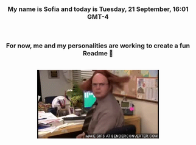 


<div align="center">
<h3 >My name is Sofia and today is Tuesday, 21 September, 16:01 GMT-4</h3><br>
<h3 >For now, me and my personalities are working to create a fun Readme 👋
</h3><br>
<img src='img/dwight.gif' alt='working...'/>
</div>

